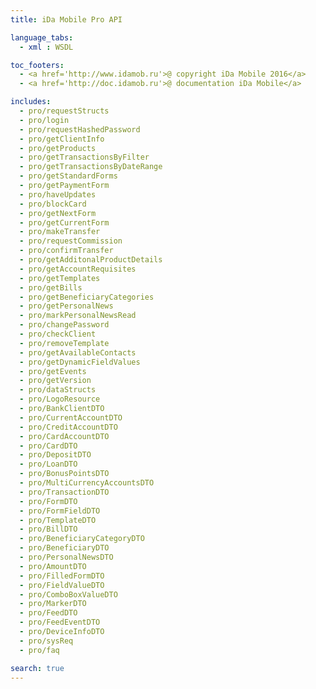 ```yaml
---
title: iDa Mobile Pro API

language_tabs:
  - xml : WSDL

toc_footers:
  - <a href='http://www.idamob.ru'>@ copyright iDa Mobile 2016</a>
  - <a href='http://doc.idamob.ru'>@ documentation iDa Mobile</a>

includes:
  - pro/requestStructs
  - pro/login
  - pro/requestHashedPassword
  - pro/getClientInfo
  - pro/getProducts
  - pro/getTransactionsByFilter
  - pro/getTransactionsByDateRange
  - pro/getStandardForms
  - pro/getPaymentForm
  - pro/haveUpdates
  - pro/blockCard
  - pro/getNextForm
  - pro/getCurrentForm
  - pro/makeTransfer
  - pro/requestCommission
  - pro/confirmTransfer
  - pro/getAdditonalProductDetails
  - pro/getAccountRequisites
  - pro/getTemplates
  - pro/getBills
  - pro/getBeneficiaryCategories
  - pro/getPersonalNews
  - pro/markPersonalNewsRead
  - pro/changePassword
  - pro/checkClient
  - pro/removeTemplate
  - pro/getAvailableContacts
  - pro/getDynamicFieldValues
  - pro/getEvents
  - pro/getVersion
  - pro/dataStructs
  - pro/LogoResource
  - pro/BankClientDTO
  - pro/CurrentAccountDTO
  - pro/CreditAccountDTO
  - pro/CardAccountDTO
  - pro/CardDTO
  - pro/DepositDTO
  - pro/LoanDTO
  - pro/BonusPointsDTO
  - pro/MultiCurrencyAccountsDTO
  - pro/TransactionDTO
  - pro/FormDTO
  - pro/FormFieldDTO
  - pro/TemplateDTO
  - pro/BillDTO
  - pro/BeneficiaryCategoryDTO
  - pro/BeneficiaryDTO
  - pro/PersonalNewsDTO
  - pro/AmountDTO
  - pro/FilledFormDTO
  - pro/FieldValueDTO
  - pro/ComboBoxValueDTO
  - pro/MarkerDTO
  - pro/FeedDTO
  - pro/FeedEventDTO
  - pro/DeviceInfoDTO
  - pro/sysReq
  - pro/faq

search: true
---
```


